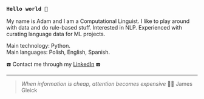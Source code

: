 ### `Hello world 🤖`

My name is Adam and I am a Computational Linguist. I like to play around with data and do rule-based stuff. Interested in NLP. Experienced with curating language data for ML projects.

  Main technology: Python.  
  Main languages: Polish, English, Spanish.

☎️ Contact me through my [LinkedIn](https://www.linkedin.com/in/a-sierakowski/) ☎️

---

> *When information is cheap, attention becomes expensive* 🧘🏻 James Gleick
